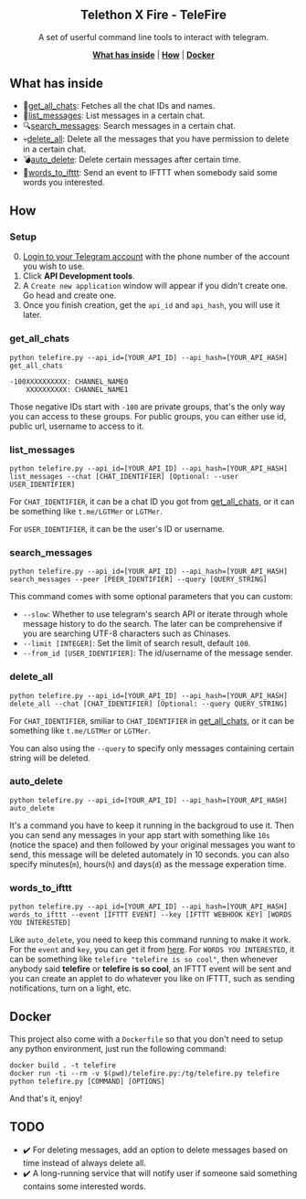 <p align="center">
    <h2 align="center">Telethon X Fire - TeleFire</h2>
</p>

<p align="center">A set of userful command line tools to interact with telegram.</p>

<p align="center">
    <b><a href="#what-has-inside">What has inside</a></b>
    |
    <b><a href="#how">How</a></b>
    |
    <b><a href="#docker">Docker</a></b>
</p>


## What has inside

- :flags:<a href="#get_all_chats">get_all_chats</a>: Fetches all the chat IDs and names.
- :bookmark_tabs:<a href="#list_messages">list_messages</a>: List messages in a certain chat.
- :mag:<a href="#search_messages">search_messages</a>: Search messages in a certain chat.
- :skull:<a href="#delete_all">delete_all</a>: Delete all the messages that you have permission to delete in a certain chat.
- :bomb:<a href="#auto_delete">auto_delete</a>: Delete certain messages after certain time.
- :speech_balloon:<a href="#words_to_ifttt">words_to_ifttt</a>: Send an event to IFTTT when somebody said some words
  you interested.

## How

### Setup

0. [Login to your Telegram account](https://my.telegram.org/auth) with the phone number of the account you wish to use.
1. Click **API Development tools**.
2. A `Create new application` window will appear if you didn't create one. Go head and create one.
3. Once you finish creation, get the `api_id` and `api_hash`, you will use it later.


### get_all_chats

```shell
python telefire.py --api_id=[YOUR_API_ID] --api_hash=[YOUR_API_HASH] get_all_chats

-100XXXXXXXXXX: CHANNEL_NAME0
    XXXXXXXXXX: CHANNEL_NAME1
```
Those negative IDs start with `-100` are private groups, that's the only way you can access to these groups. For public groups, you can either use id, public url, username to access to it.


### list_messages

```shell
python telefire.py --api_id=[YOUR_API_ID] --api_hash=[YOUR_API_HASH] list_messages --chat [CHAT_IDENTIFIER] [Optional: --user USER_IDENTIFIER]
```
For `CHAT_IDENTIFIER`, it can be a chat ID you got from <a href="#get_all_chats">get_all_chats</a>, or it can be something like `t.me/LGTMer` or `LGTMer`.

For `USER_IDENTIFIER`, it can be the user's ID or username.


### search_messages

```shell
python telefire.py --api_id=[YOUR_API_ID] --api_hash=[YOUR_API_HASH] search_messages --peer [PEER_IDENTIFIER] --query [QUERY_STRING]
```
This command comes with some optional parameters that you can custom:
- `--slow`: Whether to use telegram's search API or iterate through whole message history to do the search. The later can be comprehensive if you are searching UTF-8 characters such as Chinases.
- `--limit [INTEGER]`: Set the limit of search result, default `100`.
- `--from_id [USER_IDENTIFIER]`: The id/username of the message sender.

### delete_all

```shell
python telefire.py --api_id=[YOUR_API_ID] --api_hash=[YOUR_API_HASH] delete_all --chat [CHAT_IDENTIFIER] [Optional: --query QUERY_STRING]
```
For `CHAT_IDENTIFIER`, smiliar to `CHAT_IDENTIFIER` in <a href="#get_all_chats">get_all_chats</a>, or it can be something like `t.me/LGTMer` or `LGTMer`.

You can also using the `--query` to specify only messages containing certain string will be deleted.

### auto_delete

```shell
python telefire.py --api_id=[YOUR_API_ID] --api_hash=[YOUR_API_HASH] auto_delete
```
It's a command you have to keep it running in the backgroud to use it. Then you can send any messages in your app start with something like `10s `(notice the space) and then followed by your original messages you want to send, this message will be deleted automately in 10 seconds. you can also specify  minutes(`m`), hours(`h`) and days(`d`) as the message experation time.

### words_to_ifttt

```shell
python telefire.py --api_id=[YOUR_API_ID] --api_hash=[YOUR_API_HASH] words_to_ifttt --event [IFTTT EVENT] --key [IFTTT WEBHOOK KEY] [WORDS YOU INTERESTED]
```

Like `auto_delete`, you need to keep this command running to make it work. For the `event` and `key`, you can get it from [here](https://ifttt.com/maker_webhooks). For `WORDS YOU INTERESTED`, it can be something like `telefire "telefire is so cool"`, then whenever anybody said **telefire** or **telefire is so cool**, an IFTTT event will be sent and you can create an applet to do whatever you like on IFTTT, such as sending notifications, turn on a light, etc.



## Docker

This project also come with a `Dockerfile` so that you don't need to setup any python environment, just run the following command:
```shell
docker build . -t telefire
docker run -ti --rm -v $(pwd)/telefire.py:/tg/telefire.py telefire python telefire.py [COMMAND] [OPTIONS]
```
And that's it, enjoy!

## TODO

- :heavy_check_mark: For deleting messages, add an option to delete messages based on time instead of always delete all.
- :heavy_check_mark: A long-running service that will notify user if someone said something contains some interested words.
